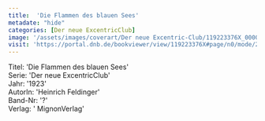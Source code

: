 ```yaml
---
title:  'Die Flammen des blauen Sees'
metadate: "hide"
categories: [Der neue ExcentricClub]
image: '/assets/images/coverart/Der neue Excentric-Club/119223376X_00000010.jpg'
visit: 'https://portal.dnb.de/bookviewer/view/119223376X#page/n0/mode/2up'
---
```

Titel: 'Die Flammen des blauen Sees' <br>
Serie: 'Der neue ExcentricClub' <br>
Jahr: '1923' <br>
AutorIn: 'Heinrich Feldinger' <br>
Band-Nr: '?' <br>
Verlag: ' MignonVerlag'